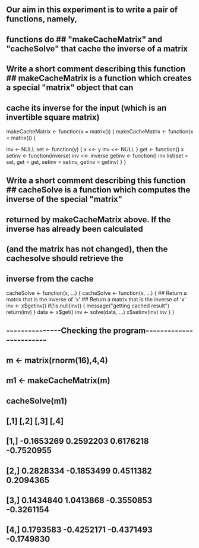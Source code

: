 ## Our aim in this experiment is to write a pair of functions, namely, 
## functions do	## "makeCacheMatrix" and "cacheSolve" that cache the inverse of a matrix


 ## Write a short comment describing this function	## makeCacheMatrix is a function which creates a special "matrix" object that can 
## cache its inverse for the input (which is an invertible square matrix)


 makeCacheMatrix <- function(x = matrix()) {	makeCacheMatrix <- function(x = matrix()) {

   inv <- NULL
  set <- function(y) {
    x <<- y
    inv <<- NULL
  }
  get <- function() x
  setinv <- function(inverse) inv <<- inverse
  getinv <- function() inv
  list(set = set, get = get, setinv = setinv, getinv = getinv)
}	}




 ## Write a short comment describing this function	## cacheSolve is a function which computes the inverse of the special "matrix" 
## returned by makeCacheMatrix above. If the inverse has already been calculated 
## (and the matrix has not changed), then the cachesolve should retrieve the 
## inverse from the cache


 cacheSolve <- function(x, ...) {	cacheSolve <- function(x, ...) {
        ## Return a matrix that is the inverse of 'x'	        ## Return a matrix that is the inverse of 'x'
  inv <- x$getinv()
  if(!is.null(inv)) {
    message("getting cached result")
    return(inv)
  }
  data <- x$get()
  inv <- solve(data, ...)
  x$setinv(inv)
  inv
}	}

 ## ---------------Checking the program------------------------
## m <- matrix(rnorm(16),4,4)
## m1 <- makeCacheMatrix(m)
## cacheSolve(m1)

 ## [,1]       [,2]       [,3]       [,4]
## [1,] -0.1653269  0.2592203  0.6176218 -0.7520955
## [2,]  0.2828334 -0.1853499  0.4511382  0.2094365
## [3,]  0.1434840  1.0413868 -0.3550853 -0.3261154
## [4,]  0.1793583 -0.4252171 -0.4371493 -0.1749830
